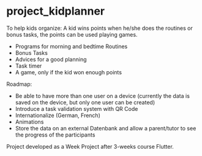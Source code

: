 # project_kidplanner

To help kids organize:
A kid wins points when he/she does the routines or bonus tasks, the points can be used playing games.

- Programs for morning and bedtime Routines
- Bonus Tasks
- Advices for a good planning
- Task timer
- A game, only if the kid won enough points

Roadmap:

- Be able to have more than one user on a device (currently the data is saved on the device, but only one user can be created)
- Introduce a task validation system with QR Code
- Internationalize (German, French)
- Animations
- Store the data on an external Datenbank and allow a parent/tutor to see the progress of the participants

Project developed as a Week Project after 3-weeks course Flutter.
